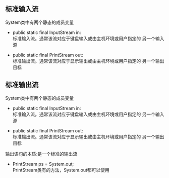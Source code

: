 
## 标准输入流

System类中有两个静态的成员变量  
- public static final InputStream in:  
标准输入流。通常该流对应于键盘输入或由主机环境或用户指定的 另一个输入源



- public static final PrintStream out:  
标准输出流。通常该流对应于显示输出或由主机环境或用户指定的
另一个输出目标

## 标准输出流

System类中有两个静态的成员变量


- public static final InputStream in:  
  标准输入流。通常该流对应于键盘输入或由主机环境或用户指定的 另一个输入源


- public static final PrintStream out:  
  标准输出流。通常该流对应于显示输出或由主机环境或用户指定的 另一个输出目标


输出语句的本质:是一个标准的输出流


- PrintStream ps = System.out;  
    PrintStream类有的方法，System.out都可以使用